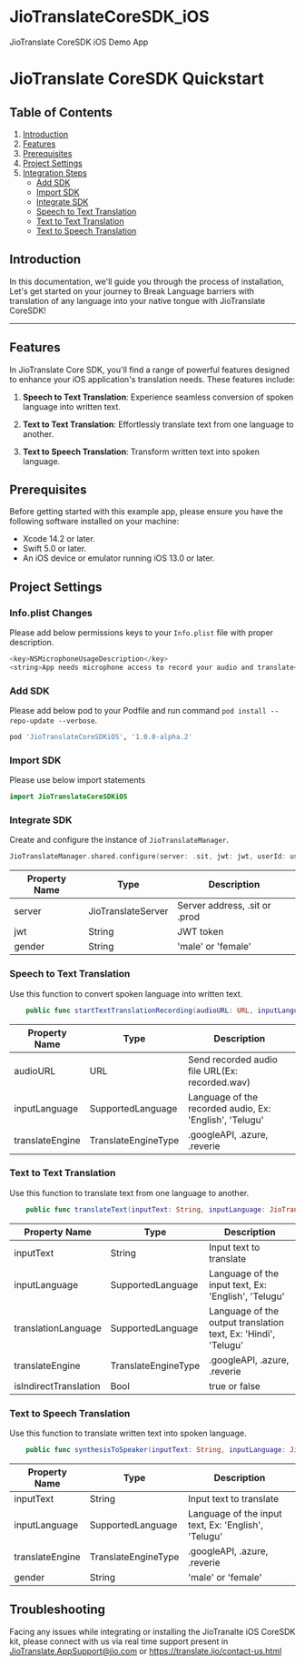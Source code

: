 # JioTranslateCoreSDK_iOS
JioTranslate CoreSDK iOS Demo App

# JioTranslate CoreSDK Quickstart

## Table of Contents

1. [Introduction](#introduction)
2. [Features](#features)
3. [Prerequisites](#prerequisites)
4. [Project Settings](#project-settings)
5. [Integration Steps](#integration-steps)
   - [Add SDK](#add-sdk)
   - [Import SDK](#import-sdk)
   - [Integrate SDK](#integrate-sdk)
   - [Speech to Text Translation](#speech-to-text-translation)
   - [Text to Text Translation](#text-to-text-translation)
   - [Text to Speech Translation](#text-to-speech-translation)

## Introduction

In this documentation, we'll guide you through the process of installation, Let's get started on your journey to Break Language barriers with translation of any language into your native tongue with JioTranslate CoreSDK!

---

## Features

In JioTranslate Core SDK, you'll find a range of powerful features designed to enhance your iOS application's translation needs. These features include:

1. **Speech to Text Translation**: Experience seamless conversion of spoken language into written text.

2. **Text to Text Translation**: Effortlessly translate text from one language to another.

3. **Text to Speech Translation**: Transform written text into spoken language.

## Prerequisites

Before getting started with this example app, please ensure you have the following software installed on your machine:

- Xcode 14.2 or later.
- Swift 5.0 or later.
- An iOS device or emulator running iOS 13.0 or later.

## Project Settings

### Info.plist Changes

Please add below permissions keys to your `Info.plist` file with proper description.

```swift
<key>NSMicrophoneUsageDescription</key>
<string>App needs microphone access to record your audio and translate</string>
```

### Add SDK

Please add below pod to your Podfile and run command `pod install --repo-update --verbose`.

```ruby
pod 'JioTranslateCoreSDKiOS', '1.0.0-alpha.2'
```

### Import SDK

Please use below import statements

```swift
import JioTranslateCoreSDKiOS
```

### Integrate SDK

Create and configure the instance of `JioTranslateManager`. 

```swift
JioTranslateManager.shared.configure(server: .sit, jwt: jwt, userId: userId, gender: gender) //'male' or 'female'
```

| Property Name | Type  | Description  |
| ------- | --- | --- |
| server | JioTranslateServer | Server address, .sit or .prod |
| jwt | String | JWT token |
| gender | String | 'male' or 'female' |

### Speech to Text Translation

Use this function to convert spoken language into written text.

```swift
    public func startTextTranslationRecording(audioURL: URL, inputLanguage: JioTranslateCoreSDKiOS.SupportedLanguage, translateEngine: JioTranslateCoreSDKiOS.TranslateEngineType = .googleAPI, completion: @escaping (Result<String, JioTranslateCoreSDKiOS.CustomError>) -> Void)
```

| Property Name | Type  | Description  |
| ------- | --- | --- |
| audioURL | URL | Send recorded audio file URL(Ex: recorded.wav) |
| inputLanguage | SupportedLanguage | Language of the recorded audio, Ex: 'English', 'Telugu' |
| translateEngine | TranslateEngineType | .googleAPI, .azure, .reverie |

### Text to Text Translation

Use this function to translate text from one language to another.

```swift
    public func translateText(inputText: String, inputLanguage: JioTranslateCoreSDKiOS.SupportedLanguage, translationLanguage: JioTranslateCoreSDKiOS.SupportedLanguage, translateEngine: JioTranslateCoreSDKiOS.TranslateEngineType = .googleAPI, isIndirectTranslation: Bool = false, completion: @escaping (Result<String, JioTranslateCoreSDKiOS.CustomError>) -> Void)
```

| Property Name | Type  | Description  |
| ------- | --- | --- |
| inputText | String | Input text to translate |
| inputLanguage | SupportedLanguage | Language of the input text, Ex: 'English', 'Telugu' |
| translationLanguage | SupportedLanguage | Language of the output translation text, Ex: 'Hindi', 'Telugu' |
| translateEngine | TranslateEngineType | .googleAPI, .azure, .reverie |
| isIndirectTranslation | Bool | true or false |


### Text to Speech Translation

Use this function to translate written text into spoken language.

```swift
    public func synthesisToSpeaker(inputText: String, inputLanguage: JioTranslateCoreSDKiOS.SupportedLanguage, translateEngine: JioTranslateCoreSDKiOS.TranslateEngineType = .googleAPI, gender: String = "male", completion: @escaping (Result<String, JioTranslateCoreSDKiOS.CustomError>) -> Void)
```

| Property Name | Type  | Description  |
| ------- | --- | --- |
| inputText | String | Input text to translate |
| inputLanguage | SupportedLanguage | Language of the input text, Ex: 'English', 'Telugu' |
| translateEngine | TranslateEngineType | .googleAPI, .azure, .reverie |
| gender | String | 'male' or 'female' |


## Troubleshooting

Facing any issues while integrating or installing the JioTranalte iOS CoreSDK kit, please connect with us via real time support present in JioTranslate.AppSupport@jio.com or https://translate.jio/contact-us.html
